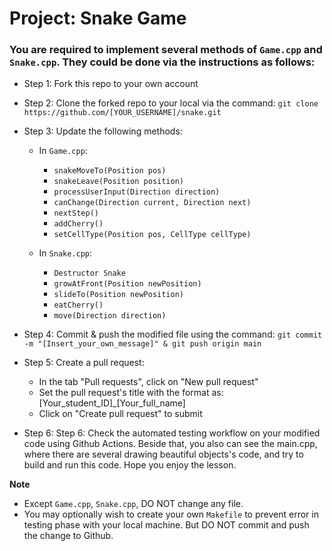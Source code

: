 # Project: Snake Game

### You are required to implement several methods of `Game.cpp` and `Snake.cpp`. They could be done via the instructions as follows:

* Step 1: Fork this repo to your own account
* Step 2: Clone the forked repo to your local via the command: `git clone https://github.com/[YOUR_USERNAME]/snake.git`
* Step 3: Update the following methods:
    * In `Game.cpp`:
        
        * `snakeMoveTo(Position pos)`
        * `snakeLeave(Position position)`
        * `processUserInput(Direction direction)`
        * `canChange(Direction current, Direction next)`
        * `nextStep()`
        * `addCherry()`
        * `setCellType(Position pos, CellType cellType)`

    * In `Snake.cpp`:
        * `Destructor Snake`
        * `growAtFront(Position newPosition)`
        * `slideTo(Position newPosition)`
        * `eatCherry()`
        * `move(Direction direction)`

* Step 4: Commit & push the modified file using the command: `git commit -m "[Insert_your_own_message]" & git push origin main`
* Step 5: Create a pull request:
    * In the tab "Pull requests", click on "New pull request"
    * Set the pull request's title with the format as: [Your_student_ID]_[Your_full_name]
    * Click on "Create pull request" to submit 

* Step 6: Step 6: Check the automated testing workflow on your modified code using Github Actions. Beside that, you also can see the main.cpp, where there are several drawing beautiful objects's code, and try to build and run this code. Hope you enjoy the lesson.

**Note**
* Except `Game.cpp`, `Snake.cpp`, DO NOT change any file.
* You may optionally wish to create your own `Makefile` to prevent error in testing phase with your local machine. But DO NOT commit and push the change to Github.



